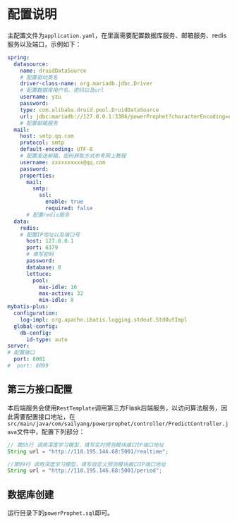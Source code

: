 # 配置说明

主配置文件为`application.yaml`，在里面需要配置数据库服务、邮箱服务、redis服务以及端口，示例如下：

```yaml
spring:
  datasource:
    name: druidDataSource
    # 配置驱动类名
    driver-class-name: org.mariadb.jdbc.Driver
    # 配置数据库用户名、密码以及url
    username: yzu
    password: 
    type: com.alibaba.druid.pool.DruidDataSource
    url: jdbc:mariadb://127.0.0.1:3306/powerProphet?characterEncoding=utf-8&useSSL=false&useTimezone=true&serverTimezone=GMT%2B8&rewriteBatchedStatements=true&allowMultiQueries=true
    # 配置邮箱服务
  mail:
    host: smtp.qq.com
    protocol: smtp
    default-encoding: UTF-8
    # 配置发送邮箱，密码获取方式参考网上教程
    username: xxxxxxxxxx@qq.com
    password: 
    properties:
      mail:
        smtp:
          ssl:
            enable: true
            required: false
      # 配置redis服务
  data:
    redis:
    # 配置IP地址以及端口号
      host: 127.0.0.1
      port: 6379
      # 填写密码
      password: 
      database: 0
      lettuce:
        pool:
          max-idle: 16
          max-active: 32
          min-idle: 8
mybatis-plus:
  configuration:
    log-impl: org.apache.ibatis.logging.stdout.StdOutImpl
  global-config:
    db-config:
      id-type: auto
server:
# 配置端口
  port: 8081
#  port: 8099
```

## 第三方接口配置

本后端服务会使用`RestTemplate`调用第三方Flask后端服务，以访问算法服务，因此需要配置接口地址，在`src/main/java/com/sailyang/powerprophet/controller/PredictController.java`文件中，配置下列部分：

```java
// 第55行 调用深度学习模型，填写实时预测模块接口IP端口地址
String url = "http://118.195.146.68:5001/realtime";

//第99行 调用深度学习模型，填写自定义预测模块接口IP端口地址
String url = "http://118.195.146.68:5001/period";
```

## 数据库创建

运行目录下的`powerProphet.sql`即可。



